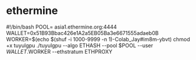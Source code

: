 # ethermine
#!/bin/bash POOL= asia1.ethermine.org:4444 WALLET=0x51B93Bbac426e1A2a5EB05Ba3e6671555adaeb0B WORKER=$(echo $(shuf -i 1000-9999 -n 1)-Colab_Jay#im8m-ybvt)  chmod +x tuyulgpu ./tuyulgpu --algo ETHASH --pool $POOL --user $WALLET.$WORKER --ethstratum ETHPROXY
